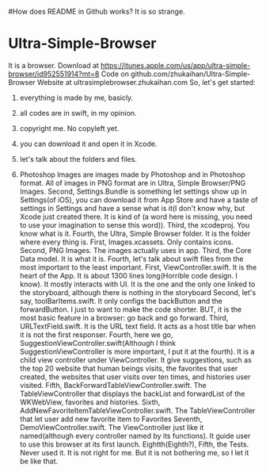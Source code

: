 #How does README in Github works? It is so strange.
# Ultra-Simple-Browser
It is a browser.
Download at https://itunes.apple.com/us/app/ultra-simple-browser/id952551914?mt=8
Code on github.com/zhukaihan/Ultra-Simple-Browser
Website at ultrasimplebrowser.zhukaihan.com
So, let's get started:

1. everything is made by me, basicly. 
2. all codes are in swift, in my opinion. 
3. copyright me. No copyleft yet. 
4. you can download it and open it in Xcode. 
5. let's talk about the folders and files. 
    
1. Photoshop Images are images made by Photoshop and in Photoshop format. All of images in PNG format are in         Ultra, Simple Browser/PNG Images. 
    Second, Settings.Bundle is something let settings show up in Settings(of iOS), you can download it from App Store         and have a taste of settings in Settings and have a sense what is it(I don't know why, but Xcode just created         there. It is kind of (a word here is missing, you need to use your imagination to sense this word)).
    Third, the xcodeproj. You know what is it.
    Fourth, the Ultra, Simple Browser folder. It is the folder where every thing is. 
        First, Images.xcassets. Only contains icons. 
        Second, PNG Images. The images actually uses in app. 
        Third, the Core Data model. It is what it is. 
        Fourth, let's talk about swift files from the most important to the least important. 
            First, ViewController.swift. It is the heart of the App. It is about 1300 lines long(Horrible code                       design. I know). It mostly interacts with UI. It is the one and the only one linked to the                           storyboard, although there is nothing in the storyboard
            Second, let's say, toolBarItems.swift. It only configs the backButton and the forwardButton. I just to                   want to make the code shorter. BUT, it is the most basic feature in a browser: go back and go                        forward. 
            Third, URLTextField.swift. It is the URL text field. It acts as a host title bar when it is not the first                 responser. 
            Fourth, here we go, SuggestionViewController.swift(Although I think SuggestionViewController is more                     important, I put it at the fourth). It is a child view controller under ViewController. It give                      suggestions, such as the top 20 website that human beings visits, the favorites that user created,                   the websites that user visits over ten times, and histories user visited. 
            Fifth, BackForwardTableViewController.swift. The TableViewController that displays the backList and                      forwardList of the WKWebView, favorites and histories. 
            Sixth, AddNewFavoriteItemTableViewController.swift. The TableViewController that let user add new                        favorite item to Favorites
            Seventh, DemoViewController.swift. The ViewController just like it named(although every controller named                 by its functions). It guide user to use this browser at its first launch. 
            Eightth(Eighth?), 
    Fifth, the Tests. Never used it. It is not right for me. But it is not bothering me, so I let it be like that.
